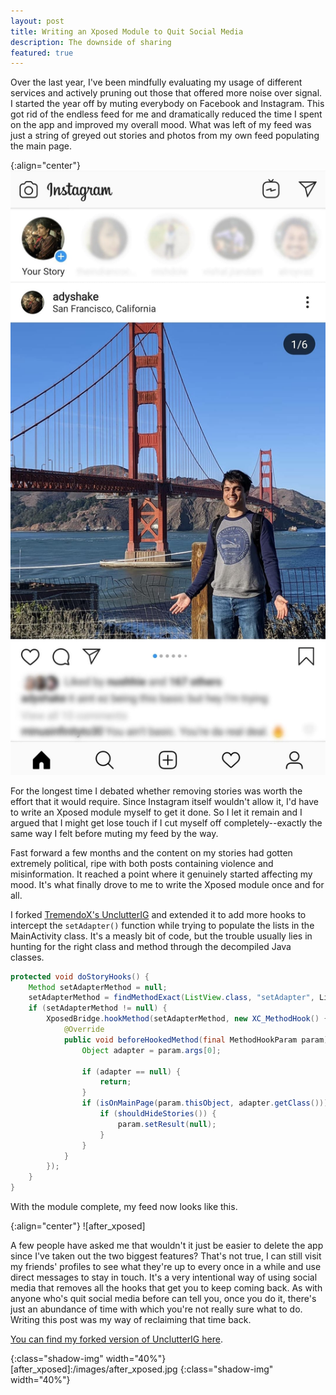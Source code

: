 ```yaml
---
layout: post
title: Writing an Xposed Module to Quit Social Media
description: The downside of sharing
featured: true
---
```


Over the last year, I've been mindfully evaluating my usage of different
services and actively pruning out those that offered more noise over signal. I
started the year off by muting everybody on Facebook and Instagram. This got rid
of the endless feed for me and dramatically reduced the time I spent on the app
and improved my overall mood. What was left of my feed was just a string of
greyed out stories and photos from my own feed populating the main page.

{:align="center"}
![before_xposed]

For the longest time I debated whether removing stories was worth the effort
that it would require. Since Instagram itself wouldn't allow it, I'd have to
write an Xposed module myself to get it done. So I let it remain and I argued
that I might get lose touch if I cut myself off completely--exactly the same way
I felt before muting my feed by the way.

Fast forward a few months and the content on my stories had gotten extremely
political, ripe with both posts containing violence and misinformation. It
reached a point where it genuinely started affecting my mood. It's what finally
drove to me to write the Xposed module once and for all.

I forked [TremendoX's UnclutterIG](https://github.com/TremendoX/UnclutterIG) and
extended it to add more hooks to intercept the `setAdapter()` function while
trying to populate the lists in the MainActivity class. It's a measly bit of code, but
the trouble usually lies in hunting for the right class and method through the
decompiled Java classes.

```java
protected void doStoryHooks() {
    Method setAdapterMethod = null;
    setAdapterMethod = findMethodExact(ListView.class, "setAdapter", ListAdapter.class);
    if (setAdapterMethod != null) {
        XposedBridge.hookMethod(setAdapterMethod, new XC_MethodHook() {
            @Override
            public void beforeHookedMethod(final MethodHookParam param) throws Throwable {
                Object adapter = param.args[0];

                if (adapter == null) {
                    return;
                }
                if (isOnMainPage(param.thisObject, adapter.getClass())) {
                    if (shouldHideStories()) {
                        param.setResult(null);
                    }
                }
            }
        });
    }
}
```

With the module complete, my feed now looks like this. 

{:align="center"}
![after_xposed]

A few people have asked me that wouldn't it just be easier to delete the app
since I've taken out the two biggest features? That's not true, I can still
visit my friends' profiles to see what they're up to every once in a while and
use direct messages to stay in touch. It's a very intentional way of using
social media that removes all the hooks that get you to keep coming back. As
with anyone who's quit social media before can tell you, once you do it, there's
just an abundance of time with which you're not really sure what to do. Writing
this post was my way of reclaiming that time back.

[You can find my forked version of UnclutterIG here](https://github.com/adyshake/UnclutterIG).

[before_xposed]:/images/writing-an-xposed-module-to-quit-social-media.jpg
{:class="shadow-img" width="40%"}
[after_xposed]:/images/after_xposed.jpg
{:class="shadow-img" width="40%"}